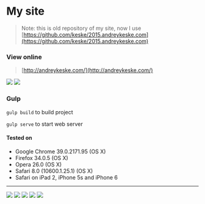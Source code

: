 # My site

> Note: this is old repository of my site, now I use  [https://github.com/keske/2015.andreykeske.com](https://github.com/keske/2015.andreykeske.com)

### View online
> [http://andreykeske.com/](http://andreykeske.com/)

![](https://raw.githubusercontent.com/keske/andreykeske.com/master/src/assets/images/gh/travel.png)
![](https://raw.githubusercontent.com/keske/andreykeske.com/master/src/assets/images/gh/works.png)

### Gulp
`gulp build` to build project

`gulp serve` to start web server


#### Tested on
- Google Chrome 39.0.2171.95 (OS X)
- Firefox 34.0.5 (OS X)
- Opera 26.0 (OS X)
- Safari 8.0 (10600.1.25.1) (OS X)
- Safari on iPad 2, iPhone 5s and iPhone 6


- - -


![](http://andreykeske.com/assets/images/git/yo.png)
![](http://andreykeske.com/assets/images/git/bower.png)
![](http://andreykeske.com/assets/images/git/gulp.png)
![](http://andreykeske.com/assets/images/git/angular.png)
![](http://andreykeske.com/assets/images/git/sass.png)